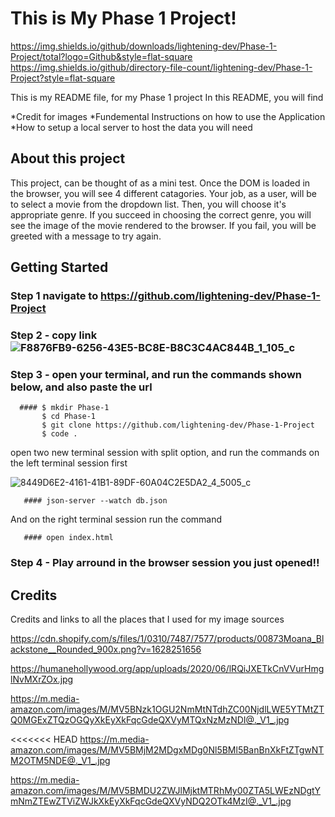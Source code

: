 # This is My Phase 1 Project!

https://img.shields.io/github/downloads/lightening-dev/Phase-1-Project/total?logo=Github&style=flat-square
https://img.shields.io/github/directory-file-count/lightening-dev/Phase-1-Project?style=flat-square

This is my README file, for my Phase 1 project 
In this README, you will find

*Credit for images
*Fundemental Instructions on how to use the Application
*How to setup a local server to host the data you will need

## About this project 

This project, can be thought of as a mini test. Once the DOM is loaded in the browser, you will see 4 different catagories. Your job, as a user, will be to select a movie from the dropdown list. 
Then, you will choose it's appropriate genre. 
If you succeed in choosing the correct genre, you will see the image of the movie rendered to the browser. If you fail, you will be greeted with a message to try again. 



## Getting Started

### Step 1 navigate to https://github.com/lightening-dev/Phase-1-Project

### Step 2 - copy link ![F8876FB9-6256-43E5-BC8E-B8C3C4AC844B_1_105_c](https://user-images.githubusercontent.com/91485311/197913666-c213fda4-1e93-4f6d-bacf-68bdb689853b.jpeg)

### Step 3 - open your terminal, and run the commands shown below, and also paste the url
      
      #### $ mkdir Phase-1
           $ cd Phase-1
           $ git clone https://github.com/lightening-dev/Phase-1-Project
           $ code . 
 open two new terminal session with split option, and run the commands on the left terminal session first

![8449D6E2-4161-41B1-89DF-60A04C2E5DA2_4_5005_c](https://user-images.githubusercontent.com/91485311/197916545-b4384bb1-9576-442a-a52a-16dd8368c6f7.jpeg)

       #### json-server --watch db.json
 
 And on the right terminal session run the command 
       
       #### open index.html
 

### Step 4 - Play arround in the browser session you just opened!! 

## Credits

Credits and links to all the places that I used for my image sources

https://cdn.shopify.com/s/files/1/0310/7487/7577/products/00873Moana_Blackstone__Rounded_900x.png?v=1628251656

https://humanehollywood.org/app/uploads/2020/06/lRQiJXETkCnVVurHmglNvMXrZOx.jpg

https://m.media-amazon.com/images/M/MV5BNzk1OGU2NmMtNTdhZC00NjdlLWE5YTMtZTQ0MGExZTQzOGQyXkEyXkFqcGdeQXVyMTQxNzMzNDI@._V1_.jpg

<<<<<<< HEAD
https://m.media-amazon.com/images/M/MV5BMjM2MDgxMDg0Nl5BMl5BanBnXkFtZTgwNTM2OTM5NDE@._V1_.jpg

https://m.media-amazon.com/images/M/MV5BMDU2ZWJlMjktMTRhMy00ZTA5LWEzNDgtYmNmZTEwZTViZWJkXkEyXkFqcGdeQXVyNDQ2OTk4MzI@._V1_.jpg


